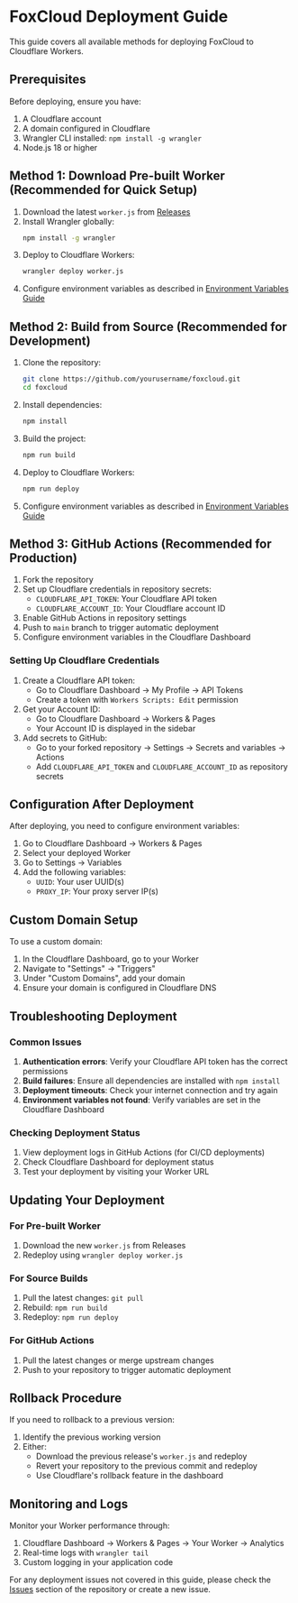 # FoxCloud Deployment Guide

This guide covers all available methods for deploying FoxCloud to Cloudflare Workers.

## Prerequisites

Before deploying, ensure you have:

1. A Cloudflare account
2. A domain configured in Cloudflare
3. Wrangler CLI installed: `npm install -g wrangler`
4. Node.js 18 or higher

## Method 1: Download Pre-built Worker (Recommended for Quick Setup)

1. Download the latest `worker.js` from [Releases](https://github.com/yourusername/foxcloud/releases)
2. Install Wrangler globally:
   ```bash
   npm install -g wrangler
   ```
3. Deploy to Cloudflare Workers:
   ```bash
   wrangler deploy worker.js
   ```
4. Configure environment variables as described in [Environment Variables Guide](environment-variables.md)

## Method 2: Build from Source (Recommended for Development)

1. Clone the repository:
   ```bash
   git clone https://github.com/yourusername/foxcloud.git
   cd foxcloud
   ```
2. Install dependencies:
   ```bash
   npm install
   ```
3. Build the project:
   ```bash
   npm run build
   ```
4. Deploy to Cloudflare Workers:
   ```bash
   npm run deploy
   ```
5. Configure environment variables as described in [Environment Variables Guide](environment-variables.md)

## Method 3: GitHub Actions (Recommended for Production)

1. Fork the repository
2. Set up Cloudflare credentials in repository secrets:
   - `CLOUDFLARE_API_TOKEN`: Your Cloudflare API token
   - `CLOUDFLARE_ACCOUNT_ID`: Your Cloudflare account ID
3. Enable GitHub Actions in repository settings
4. Push to `main` branch to trigger automatic deployment
5. Configure environment variables in the Cloudflare Dashboard

### Setting Up Cloudflare Credentials

1. Create a Cloudflare API token:
   - Go to Cloudflare Dashboard → My Profile → API Tokens
   - Create a token with `Workers Scripts: Edit` permission
2. Get your Account ID:
   - Go to Cloudflare Dashboard → Workers & Pages
   - Your Account ID is displayed in the sidebar
3. Add secrets to GitHub:
   - Go to your forked repository → Settings → Secrets and variables → Actions
   - Add `CLOUDFLARE_API_TOKEN` and `CLOUDFLARE_ACCOUNT_ID` as repository secrets

## Configuration After Deployment

After deploying, you need to configure environment variables:

1. Go to Cloudflare Dashboard → Workers & Pages
2. Select your deployed Worker
3. Go to Settings → Variables
4. Add the following variables:
   - `UUID`: Your user UUID(s)
   - `PROXY_IP`: Your proxy server IP(s)

## Custom Domain Setup

To use a custom domain:

1. In the Cloudflare Dashboard, go to your Worker
2. Navigate to "Settings" → "Triggers"
3. Under "Custom Domains", add your domain
4. Ensure your domain is configured in Cloudflare DNS

## Troubleshooting Deployment

### Common Issues

1. **Authentication errors**: Verify your Cloudflare API token has the correct permissions
2. **Build failures**: Ensure all dependencies are installed with `npm install`
3. **Deployment timeouts**: Check your internet connection and try again
4. **Environment variables not found**: Verify variables are set in the Cloudflare Dashboard

### Checking Deployment Status

1. View deployment logs in GitHub Actions (for CI/CD deployments)
2. Check Cloudflare Dashboard for deployment status
3. Test your deployment by visiting your Worker URL

## Updating Your Deployment

### For Pre-built Worker

1. Download the new `worker.js` from Releases
2. Redeploy using `wrangler deploy worker.js`

### For Source Builds

1. Pull the latest changes: `git pull`
2. Rebuild: `npm run build`
3. Redeploy: `npm run deploy`

### For GitHub Actions

1. Pull the latest changes or merge upstream changes
2. Push to your repository to trigger automatic deployment

## Rollback Procedure

If you need to rollback to a previous version:

1. Identify the previous working version
2. Either:
   - Download the previous release's `worker.js` and redeploy
   - Revert your repository to the previous commit and redeploy
   - Use Cloudflare's rollback feature in the dashboard

## Monitoring and Logs

Monitor your Worker performance through:

1. Cloudflare Dashboard → Workers & Pages → Your Worker → Analytics
2. Real-time logs with `wrangler tail`
3. Custom logging in your application code

For any deployment issues not covered in this guide, please check the [Issues](https://github.com/yourusername/foxcloud/issues) section of the repository or create a new issue.